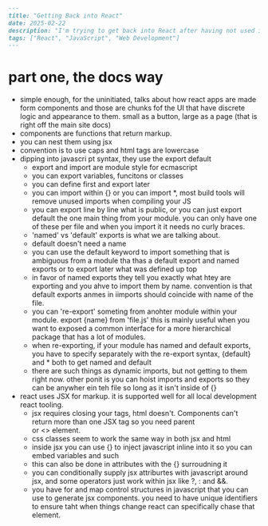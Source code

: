 ```markdown
---
title: "Getting Back into React"
date: 2025-02-22
description: "I'm trying to get back into React after having not used it for years. This post will cover my journey, challenges, and the new features I've discovered."
tags: ["React", "JavaScript", "Web Development"]
---
```

# part one, the docs way

- simple enough, for the uninitiated, talks about how react apps are made form components and those are chunks fof the UI that have discrete logic and appearance to them. small as a button, large as a page (that is right off the main site docs)
- components are functions that return markup. 
- you can nest them using jsx
- convention is to use caps and html tags are lowercase
- dipping into javascri pt syntax, they use the export default
    - export and import are module style for ecmascript
    - you can export variables, funcitons or classes
    - you can define first and export later
    - you can import within {} or you can import *, most build tools will remove unused imports when compiling your JS
    - you can export line by line what is public, or you can just export default the one main thing from your module. you can only have one of these per file and when you import it it needs no curly braces. 
    - 'named' vs 'default' exports is what we are talking about. 
    - default doesn't need a name
    - you can use the default keyword to import something that is ambiguous from a module tha thas a default export and named exports or to export later what was defined up top
    - in favor of named exports they tell you exactly what htey are exporting and you ahve to import them by name. convention is that default exports anmes in iimports should coincide with name of the file. 
    - you can 're-export' someting from anohter module within your module. export {name} from 'file.js' this is mainly useful when you want to exposed a common interface for a more hierarchical package that has a lot of modules.
    - when re-exporting, if your module has named and default exports, you have to specify separately with the re-export syntax, {default} and * both to get named and default 
    - there are such things as dynamic imports, but not getting to them right now. other ponit is you can hoist imports and exports so they can be anywher ein teh file so long as it isn't inside of {}
- react uses JSX for markup. it is supported well for all local development react tooling. 
    - jsx requires closing your tags, html doesn't. Components can't return more than one JSX tag so you need parent <div> or <> element. 
    - css classes seem to work the same way in both jsx and html
    - inside jsx you can use {} to inject javascript inline into it so you can embed variables and such
    - this can also be done in attributes with the {} surroudning it
    - you can conditionally supply jsx attriburtes with javascript around jsx, and some operators just work within jsx like ?, : and &&. 
    - you have for and map control structures in javascript that you can use to generate jsx components. you need to have unique identifiers to ensure taht when things change react can specifically chase that element. 
